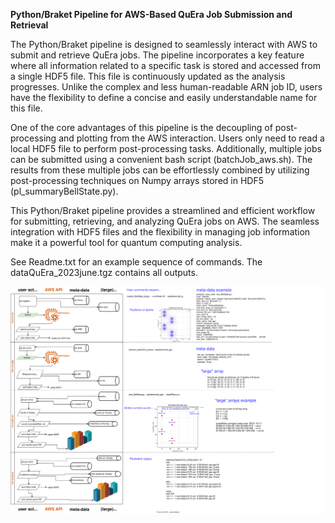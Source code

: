 <b> Python/Braket Pipeline for AWS-Based QuEra Job Submission and Retrieval </b>

The Python/Braket pipeline is designed to seamlessly interact with AWS to submit and retrieve QuEra jobs. The pipeline incorporates a key feature where all information related to a specific task is stored and accessed from a single HDF5 file. This file is continuously updated as the analysis progresses. Unlike the complex and less human-readable ARN job ID, users have the flexibility to define a concise and easily understandable name for this file.

One of the core advantages of this pipeline is the decoupling of post-processing and plotting from the AWS interaction. Users only need to read a local HDF5 file to perform post-processing tasks. Additionally, multiple jobs can be submitted using a convenient bash script (batchJob_aws.sh). The results from these multiple jobs can be effortlessly combined by utilizing post-processing techniques on Numpy arrays stored in HDF5 (pl_summaryBellState.py).

This Python/Braket pipeline provides a streamlined and efficient workflow for submitting, retrieving, and analyzing QuEra jobs on AWS. The seamless integration with HDF5 files and the flexibility in managing job information make it a powerful tool for quantum computing analysis.

See Readme.txt for an example sequence of commands. The dataQuEra_2023june.tgz contains all outputs.


![Image](submit+retriev_QuEra_AWS_job.svg)

